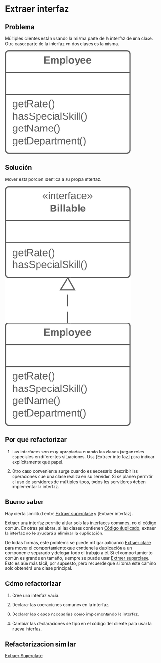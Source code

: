 # Extraer interfaz

## Problema

Múltiples clientes están usando la misma parte de la interfaz de una clase. Otro caso: parte de la interfaz en dos clases es la misma.

![](./assets/Extract%20Interface%20-%20Before.png)

## Solución

Mover esta porción idéntica a su propia interfaz.

![](./assets/Extract%20Interface%20-%20After.png)

## Por qué refactorizar

1. Las interfaces son muy apropiadas cuando las clases juegan roles especiales en diferentes situaciones. Usa [Extraer interfaz] para indicar explícitamente qué papel.

2. Otro caso conveniente surge cuando es necesario describir las operaciones que una clase realiza en su servidor. Si se planea permitir el uso de servidores de múltiples tipos, todos los servidores deben implementar la interfaz.

## Bueno saber

Hay cierta similitud entre [Extraer superclase](../RefactoringPattern/ExtractSuperclass.md) y [Extraer interfaz].

Extraer una interfaz permite aislar solo las interfaces comunes, no el código común. En otras palabras, si las clases contienen [Código duplicado](../CodeSmell/DuplicateCode.md), extraer la interfaz no le ayudará a eliminar la duplicación.

De todas formas, este problema se puede mitigar aplicando [Extraer clase](../RefactoringPattern/ExtractClass.md) para mover el comportamiento que contiene la duplicación a un componente separado y delegar todo el trabajo a él. Si el comportamiento común es grande en tamaño, siempre se puede usar [Extraer superclase](../RefactoringPattern/ExtractSuperclass.md). Esto es aún más fácil, por supuesto, pero recuerde que si toma este camino solo obtendrá una clase principal.

## Cómo refactorizar

1. Cree una interfaz vacía.

2. Declarar las operaciones comunes en la interfaz.

3. Declarar las clases necesarias como implementando la interfaz.

4. Cambiar las declaraciones de tipo en el código del cliente para usar la nueva interfaz.

## Refactorizacion similar

[Extraer Superclase](../RefactoringPattern/ExtractSuperclass.md)